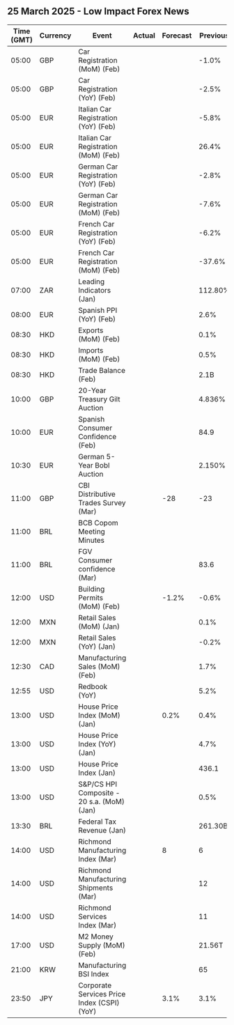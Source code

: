 ## 25 March 2025 - Low Impact Forex News

| Time (GMT) | Currency | Event | Actual | Forecast | Previous |
|------|----------|-------|--------|----------|----------|
| 05:00 | GBP | Car Registration (MoM) (Feb) |  |  | -1.0% |
| 05:00 | GBP | Car Registration (YoY) (Feb) |  |  | -2.5% |
| 05:00 | EUR | Italian Car Registration (YoY) (Feb) |  |  | -5.8% |
| 05:00 | EUR | Italian Car Registration (MoM) (Feb) |  |  | 26.4% |
| 05:00 | EUR | German Car Registration (YoY) (Feb) |  |  | -2.8% |
| 05:00 | EUR | German Car Registration (MoM) (Feb) |  |  | -7.6% |
| 05:00 | EUR | French Car Registration (YoY) (Feb) |  |  | -6.2% |
| 05:00 | EUR | French Car Registration (MoM) (Feb) |  |  | -37.6% |
| 07:00 | ZAR | Leading Indicators (Jan) |  |  | 112.80% |
| 08:00 | EUR | Spanish PPI (YoY) (Feb) |  |  | 2.6% |
| 08:30 | HKD | Exports (MoM) (Feb) |  |  | 0.1% |
| 08:30 | HKD | Imports (MoM) (Feb) |  |  | 0.5% |
| 08:30 | HKD | Trade Balance (Feb) |  |  | 2.1B |
| 10:00 | GBP | 20-Year Treasury Gilt Auction |  |  | 4.836% |
| 10:00 | EUR | Spanish Consumer Confidence (Feb) |  |  | 84.9 |
| 10:30 | EUR | German 5-Year Bobl Auction |  |  | 2.150% |
| 11:00 | GBP | CBI Distributive Trades Survey (Mar) |  | -28 | -23 |
| 11:00 | BRL | BCB Copom Meeting Minutes |  |  |  |
| 11:00 | BRL | FGV Consumer confidence (Mar) |  |  | 83.6 |
| 12:00 | USD | Building Permits (MoM) (Feb) |  | -1.2% | -0.6% |
| 12:00 | MXN | Retail Sales (MoM) (Jan) |  |  | 0.1% |
| 12:00 | MXN | Retail Sales (YoY) (Jan) |  |  | -0.2% |
| 12:30 | CAD | Manufacturing Sales (MoM) (Feb) |  |  | 1.7% |
| 12:55 | USD | Redbook (YoY) |  |  | 5.2% |
| 13:00 | USD | House Price Index (MoM) (Jan) |  | 0.2% | 0.4% |
| 13:00 | USD | House Price Index (YoY) (Jan) |  |  | 4.7% |
| 13:00 | USD | House Price Index (Jan) |  |  | 436.1 |
| 13:00 | USD | S&P/CS HPI Composite - 20 s.a. (MoM) (Jan) |  |  | 0.5% |
| 13:30 | BRL | Federal Tax Revenue (Jan) |  |  | 261.30B |
| 14:00 | USD | Richmond Manufacturing Index (Mar) |  | 8 | 6 |
| 14:00 | USD | Richmond Manufacturing Shipments (Mar) |  |  | 12 |
| 14:00 | USD | Richmond Services Index (Mar) |  |  | 11 |
| 17:00 | USD | M2 Money Supply (MoM) (Feb) |  |  | 21.56T |
| 21:00 | KRW | Manufacturing BSI Index |  |  | 65 |
| 23:50 | JPY | Corporate Services Price Index (CSPI) (YoY) |  | 3.1% | 3.1% |
